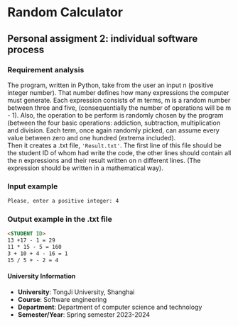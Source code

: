 # Random Calculator

## Personal assigment 2: individual software process

### Requirement analysis 
The program, written in Python, take from the user an input n (positive integer number). That number 
defines how many expressions the computer must generate. Each expression consists of m terms, m is a 
random number between three and five, (consequentially the number of operations will be m - 1). Also, 
the operation to be perform is randomly chosen by the program (between the four basic operations: 
addiction, subtraction, multiplication and division. Each term, once again randomly picked, can assume 
every value between zero and one hundred (extrema included). 	
Then  it creates a .txt file, `'Result.txt'`. The first line of this file should be the 
student ID of whom had write the code, the other lines should contain all the n expressions and their 
result written on n different lines. (The expression should be written in a mathematical way).

### Input example
```markdown
Please, enter a positive integer: 4
```
### Output example in the .txt file
```markdown
<STUDENT ID>
13 +17 - 1 = 29
11 * 15 - 5 = 160
3 + 10 + 4 - 16 = 1
15 / 5 + - 2 = 4
```



#### University Information 
- **University**: TongJi University, Shanghai
- **Course**: Software engineering
- **Department**: Department of computer science and technology
- **Semester/Year**: Spring semester 2023-2024
